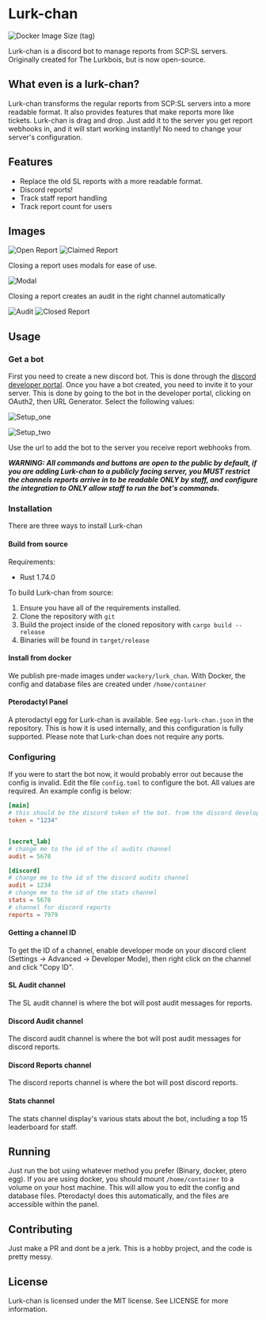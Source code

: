 # Lurk-chan

![Docker Image Size (tag)](https://img.shields.io/docker/image-size/wackery/lurk_chan/latest)

Lurk-chan is a discord bot to manage reports from SCP:SL servers. Originally created for The Lurkbois, but is now open-source.

## What even is a lurk-chan?

Lurk-chan transforms the regular reports from SCP:SL servers into a more readable format. It also provides features that make reports more like tickets. Lurk-chan is drag and drop. Just add it to the server you get report webhooks in, and it will start working instantly! No need to change your server's configuration.

## Features

* Replace the old SL reports with a more readable format.
* Discord reports!
* Track staff report handling
* Track report count for users

## Images

![Open Report](images/open.png)
![Claimed Report](images/claimed.png)

Closing a report uses modals for ease of use.

![Modal](images/audit_modal.png)

Closing a report creates an audit in the right channel automatically

![Audit](images/audit.png)
![Closed Report](images/closed.png)

## Usage

### Get a bot

First you need to create a new discord bot. This is done through the [discord developer portal](https://discord.com/developers/applications). Once you have a bot created, you need to invite it to your server. This is done by going to the bot in the developer portal, clicking on OAuth2, then URL Generator. Select the following values:

![Setup_one](images/setup_1.png)

![Setup_two](images/setup_2.png)

Use the url to add the bot to the server you receive report webhooks from.


***WARNING: All commands and buttons are open to the public by default, if you are adding Lurk-chan to a publicly facing server, you MUST restrict the channels reports arrive in to be readable ONLY by staff, and configure the integration to ONLY allow staff to run the bot's commands.***

### Installation

There are three ways to install Lurk-chan

#### Build from source

Requirements:

* Rust 1.74.0

To build Lurk-chan from source:

1. Ensure you have all of the requirements installed.
2. Clone the repository with `git`
3. Build the project inside of the cloned repository with `cargo build --release`
4. Binaries will be found in `target/release`

#### Install from docker

We publish pre-made images under `wackery/lurk_chan`. With Docker, the config and database files are created under `/home/container`

#### Pterodactyl Panel

A pterodactyl egg for Lurk-chan is available. See `egg-lurk-chan.json` in the repository. This is how it is used internally, and this configuration is fully supported. Please note that Lurk-chan does not require any ports.

### Configuring

If you were to start the bot now, it would probably error out because the config is invalid. Edit the file `config.toml` to configure the bot. All values are required. An example config is below:

```toml
[main]
# this should be the discord token of the bot. from the discord developer portal
token = "1234"


[secret_lab]
# change me to the id of the sl audits channel
audit = 5678

[discord]
# change me to the id of the discord audits channel
audit = 1234
# change me to the id of the stats channel
stats = 5678
# channel for discord reports
reports = 7979
```

#### Getting a channel ID
To get the ID of a channel, enable developer mode on your discord client (Settings -> Advanced -> Developer Mode), then right click on the channel and click "Copy ID". 

#### SL Audit channel
The SL audit channel is where the bot will post audit messages for reports. 

#### Discord Audit channel
The discord audit channel is where the bot will post audit messages for discord reports.

#### Discord Reports channel
The discord reports channel is where the bot will post discord reports.

#### Stats channel
The stats channel display's various stats about the bot, including a top 15 leaderboard for staff.


## Running
Just run the bot using whatever method you prefer (Binary, docker, ptero egg). If you are using docker, you should mount `/home/container` to a volume on your host machine. This will allow you to edit the config and database files. Pterodactyl does this automatically, and the files are accessible within the panel. 

## Contributing
Just make a PR and dont be a jerk. This is a hobby project, and the code is pretty messy.

## License
Lurk-chan is licensed under the MIT license. See LICENSE for more information.